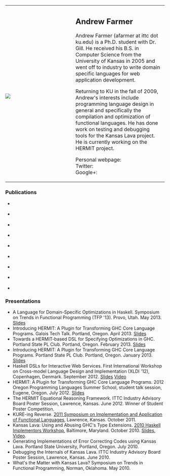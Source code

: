 <table style="border:none; padding:0; margin:0;"><tr>
<td style="border:none; padding:1em 0 0;" width="214"><img src="/files/andrewfarmer/me.jpg"/></td>
<td style="border:none;"><h2>Andrew Farmer</h2>

Andrew Farmer (afarmer at ittc dot ku.edu) is a Ph.D. student with Dr. Gill.
He received his B.S. in Computer Science from the University of Kansas in
2005 and went off to industry to write domain specific languages for web
application development.

Returning to KU in the fall of 2009, Andrew's interests include programming
language design in general and specifically the compilation and optimization
of functional languages. He has done work on testing and debugging tools for
the Kansas Lava project. He is currently working on the HERMIT project.

<dl class="dl-horizontal">
    <dt>Personal webpage:</dt>
    <dd><http://andrewfarmer.name></dd>
    <dt>Twitter:</dt>
    <dd><http://twitter.com/xich></dd>
    <dt>Google+:</dt>
    <dd><http://gplus.to/afarmer></dd>
</dl>
</td></tr></table>

### Publications

- <div class="cite Adams:13:OSIE"/>
- <div class="cite Gill:13:TypesKansasLava"/>
- <div class="cite Sculthorpe:13:HERMITinTree"/>
- <div class="cite Farmer:12:HERMITinMachine"/>
- <div class="cite Farmer-12-WebDSLs"/>
- <div class="cite Gill:11:DerivingLDPC"/>
- <div class="cite Gill:11:GeneratingLDPC"/>
- <div class="cite Gill:10:TypesKansasLava"/>
- <div class="cite Farmer:10:WhatsTheMatter"/>

### Presentations

- A Language for Domain-Specific Optimizations in Haskell. Symposium on Trends in Functional Programming (TFP '13). Provo, Utah. May 2013. [Slides](http://www.ittc.ku.edu/~afarmer/tfp-13.html)
- Introducing HERMIT: A Plugin for Transforming GHC Core Language Programs. Galois Tech Talk. Portland, Oregon. April 2013. [Slides](http://www.ittc.ku.edu/~afarmer/galois-apr-13.html)
- Towards a HERMIT-based DSL for Specifying Optimizations in GHC. Portland State PL Club. Portland, Oregon. February 2013. [Slides](http://www.ittc.ku.edu/~afarmer/pdx-pl-club2.html)
- Introducing HERMIT: A Plugin for Transforming GHC Core Language Programs. Portland State PL Club. Portland, Oregon. January 2013. [Slides](http://www.ittc.ku.edu/~afarmer/pdx-pl-club.html)
- Haskell DSLs for Interactive Web Services. First International Workshop on Cross-model Language Design and Implementation (XLDI '12), Copenhagen, Denmark. September 2012. [Slides](http://www.ittc.ku.edu/~afarmer/sunroof-xldi12.html) [Video](http://www.youtube.com/watch?v=ivMHHreMTvM)
- HERMIT: A Plugin for Transforming GHC Core Language Programs. 2012 Oregon Programming Languages Summer School, student talk session, Eugene, Oregon. July 2012. [Slides](http://www.ittc.ku.edu/~afarmer/oplss-hermit.html)
- The HERMIT Equational Reasoning Framework. ITTC Industry Advisory Board Poster Session, Lawrence, Kansas. June 2012. Winner of Student Poster Competition. <!-- <a href="">Poster</a> -->
- KURE-ing Reverse. [2011 Symposium on Implementation and Application of Functional Languages](http://www.ittc.ku.edu/ifl2011/), Lawrence, Kansas. October 2011.
- Kansas Lava: Using and Abusing GHC's Type Extensions. [2010 Haskell Implementors Workshop](http://haskell.org/haskellwiki/HaskellImplementorsWorkshop/2010), Baltimore, Maryland. October 2010. [Slides](http://www.scribd.com/doc/38559736/kansaslava-hiw10), [Video](http://www.vimeo.com/15571220).
- Generating Implementations of Error Correcting Codes using Kansas Lava. Portland State University, Portland, Oregon. July 2010.
- Debugging the Internals of Kansas Lava. ITTC Industry Advisory Board Poster Session, Lawrence, Kansas. June 2010.
- What's the Matter with Kansas Lava? Symposium on Trends in Functional Programming, Norman, Oklahoma. May 2010.
